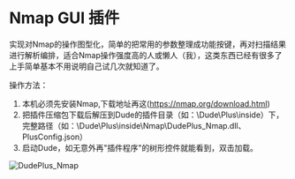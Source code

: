 # Nmap GUI 插件

实现对Nmap的操作图型化，简单的把常用的参数整理成功能按键，再对扫描结果进行解析编排，适合Nmap操作强度高的人或懒人（我），这类东西已经有很多了上手简单基本不用说明自己试几次就知道了。

操作方法：
1. 本机必须先安装Nmap,下载地址再这(https://nmap.org/download.html)
2. 把插件压缩包下载后解压到Dude的插件目录（如：\Dude\Plus\inside）下，完整路径（如：\Dude\Plus\inside\Nmap\DudePlus_Nmap.dll、PlusConfig.json）
3. 启动Dude，如无意外再"插件程序"的树形控件就能看到，双击加载。

![DudePlus_Nmap](https://user-images.githubusercontent.com/73023058/217594754-c7f620f4-3e17-4e43-8b60-63b4cd25f3b1.png)

